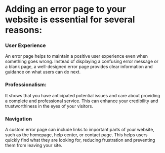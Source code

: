 # Adding an error page to your website is essential for several reasons:

### User Experience
An error page helps to maintain a positive user experience even when something goes wrong. Instead of displaying a confusing error message or a blank page, a well-designed error page provides clear information and guidance on what users can do next.

### Professionalism:
It shows that you have anticipated potential issues and care about providing a complete and professional service. This can enhance your credibility and trustworthiness in the eyes of your visitors.

### Navigation
A custom error page can include links to important parts of your website, such as the homepage, help center, or contact page. This helps users quickly find what they are looking for, reducing frustration and preventing them from leaving your site.
